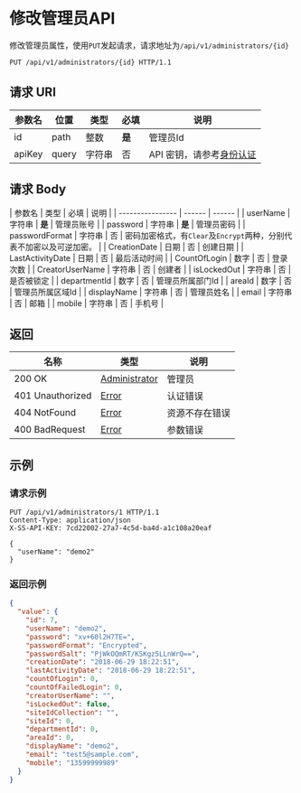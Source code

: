 # 修改管理员API

修改管理员属性，使用`PUT`发起请求，请求地址为`/api/v1/administrators/{id}`

```http
PUT /api/v1/administrators/{id} HTTP/1.1
```

## 请求 URI

| 参数名 | 位置  | 类型   | 必填   | 说明                                          |
| ------ | ----- | ------ | ------ | --------------------------------------------- |
| id     | path  | 整数   | **是** | 管理员Id                                      |
| apiKey | query | 字符串 | 否     | API 密钥，请参考[身份认证](authentication.md) |

## 请求 Body

| 参数名           | 类型   | 必填   | 说明                                                                 |
| ---------------- | ------ | ------ |
| userName         | 字符串 | **是** | 管理员账号                                                           |
| password         | 字符串 | **是** | 管理员密码                                                           |
| passwordFormat   | 字符串 | 否     | 密码加密格式，有`Clear`及`Encrypt`两种，分别代表不加密以及可逆加密。 |
| CreationDate     | 日期   | 否     | 创建日期                                                             |
| LastActivityDate | 日期   | 否     | 最后活动时间                                                         |
| CountOfLogin     | 数字   | 否     | 登录次数                                                             |
| CreatorUserName  | 字符串 | 否     | 创建者                                                               |
| isLockedOut      | 字符串 | 否     | 是否被锁定                                                           |
| departmentId     | 数字   | 否     | 管理员所属部门Id                                                     |
| areaId           | 数字   | 否     | 管理员所属区域Id                                                     |
| displayName      | 字符串 | 否     | 管理员姓名                                                           |
| email            | 字符串 | 否     | 邮箱                                                                 |
| mobile           | 字符串 | 否     | 手机号                                                               |

## 返回

| 名称             | 类型                                                     | 说明           |
| ---------------- | -------------------------------------------------------- | -------------- |
| 200 OK           | [Administrator](/administrators/README?id=administrator) | 管理员         |
| 401 Unauthorized | [Error](/error?id=error)                                 | 认证错误       |
| 404 NotFound     | [Error](/error?id=error)                                 | 资源不存在错误 |
| 400 BadRequest   | [Error](/error?id=error)                                 | 参数错误       |

## 示例

### 请求示例

```http
PUT /api/v1/administrators/1 HTTP/1.1
Content-Type: application/json
X-SS-API-KEY: 7cd22002-27a7-4c5d-ba4d-a1c108a20eaf

{
  "userName": "demo2"
}
```

### 返回示例

```json
{
  "value": {
    "id": 7,
    "userName": "demo2",
    "password": "xv+60l2H7TE=",
    "passwordFormat": "Encrypted",
    "passwordSalt": "PjWkOQmRT/KSKgz5LLnWrQ==",
    "creationDate": "2018-06-29 18:22:51",
    "lastActivityDate": "2018-06-29 18:22:51",
    "countOfLogin": 0,
    "countOfFailedLogin": 0,
    "creatorUserName": "",
    "isLockedOut": false,
    "siteIdCollection": "",
    "siteId": 0,
    "departmentId": 0,
    "areaId": 0,
    "displayName": "demo2",
    "email": "test5@sample.com",
    "mobile": "13599999989"
  }
}
```